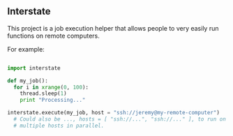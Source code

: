 ## Interstate

This project is a job execution helper that allows people to very easily run functions on remote computers.

For example:

```python

import interstate

def my_job():
  for i in xrange(0, 100):
    thread.sleep(1)
    print "Processing..."

interstate.execute(my_job, host = "ssh://jeremy@my-remote-computer")
  # Could also be ..., hosts = [ "ssh://...", "ssh://..." ], to run on
  # multiple hosts in parallel.

```